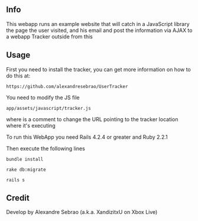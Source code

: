 ## Info
This webapp runs an example website that will catch in a JavaScript library the page the user visited, and his email and post the information via AJAX to a webapp Tracker outside from this


## Usage

First you need to install the tracker, you can get more information on how to do this at:
```
https://github.com/alexandresebrao/UserTracker
```

You need to modify the JS file
```
app/assets/javascript/tracker.js
```
where is a comment to change the URL pointing to the tracker location where it's executing

To run this WebApp you need Rails 4.2.4 or greater and Ruby 2.2.1

Then execute the following lines
```
bundle install
```

```
rake db:migrate
```

```
rails s
```

## Credit

Develop by Alexandre Sebrao (a.k.a. XandizitxU on Xbox Live)
